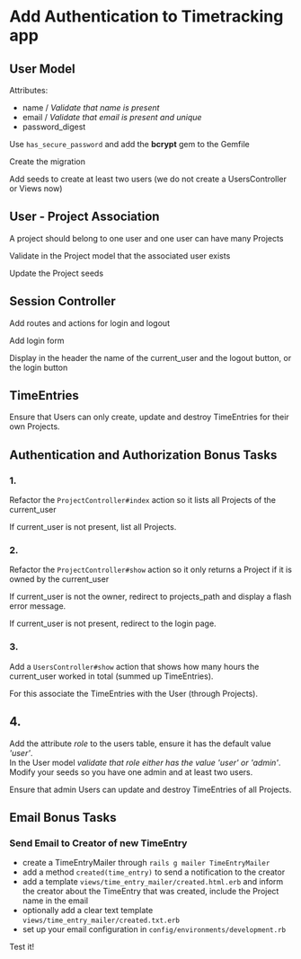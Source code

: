 # Add Authentication to Timetracking app

## User Model

Attributes:
- name  / _Validate that name is present_
- email / _Validate that email is present and unique_
- password_digest

Use `has_secure_password` and add the __bcrypt__ gem to the Gemfile

Create the migration

Add seeds to create at least two users
(we do not create a UsersController or Views now)


## User - Project Association

A project should belong to one user
and one user can have many Projects

Validate in the Project model that the associated user exists

Update the Project seeds


## Session Controller

Add routes and actions for login and logout

Add login form

Display in the header the name of the current_user and the logout button, or the login button


## TimeEntries

Ensure that Users can only create, update and destroy TimeEntries for their own Projects.

## Authentication and Authorization Bonus Tasks

### 1.

Refactor the `ProjectController#index` action so it lists all Projects of the current_user

If current_user is not present, list all Projects.

### 2.

Refactor the `ProjectController#show` action so it only returns a Project if it is owned by the current_user

If current_user is not the owner, redirect to projects_path and display a flash error message.

If current_user is not present, redirect to the login page.

### 3.

Add a `UsersController#show` action that shows how many hours the current_user worked in total (summed up TimeEntries).

For this associate the TimeEntries with the User (through Projects).

## 4.

Add the attribute _role_ to the users table, ensure it has the default value _'user'_.  
In the User model _validate that role either has the value 'user' or 'admin'_.  
Modify your seeds so you have one admin and at least two users.

Ensure that admin Users can update and destroy TimeEntries of all Projects.

## Email Bonus Tasks

### Send Email to Creator of new TimeEntry

- create a TimeEntryMailer through `rails g mailer TimeEntryMailer`
- add a method `created(time_entry)` to send a notification to the creator
- add a template `views/time_entry_mailer/created.html.erb` and inform the creator about the TimeEntry that was created, include the Project name in the email
- optionally add a clear text template `views/time_entry_mailer/created.txt.erb`
- set up your email configuration in `config/environments/development.rb`

Test it!
